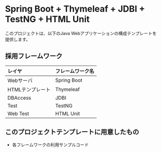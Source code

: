 # Spring Boot + Thymeleaf + JDBI + TestNG + HTML Unit  
このプロジェクトは、以下のJava Webアプリケーションの構成テンプレートを提供します。

## 採用フレームワーク

| レイヤ           | フレームワーク名 |
|:-----------------|:-----------------|
| Webサーバ        | Spring Boot      |
| HTMLテンプレート | Thymeleaf        |
| DBAccess         | JDBI             |
| Test             | TestNG           |
| Web Test         | HTML Unit        |

## このプロジェクトテンプレートに用意したもの
* 各フレームワークの利用サンプルコード
